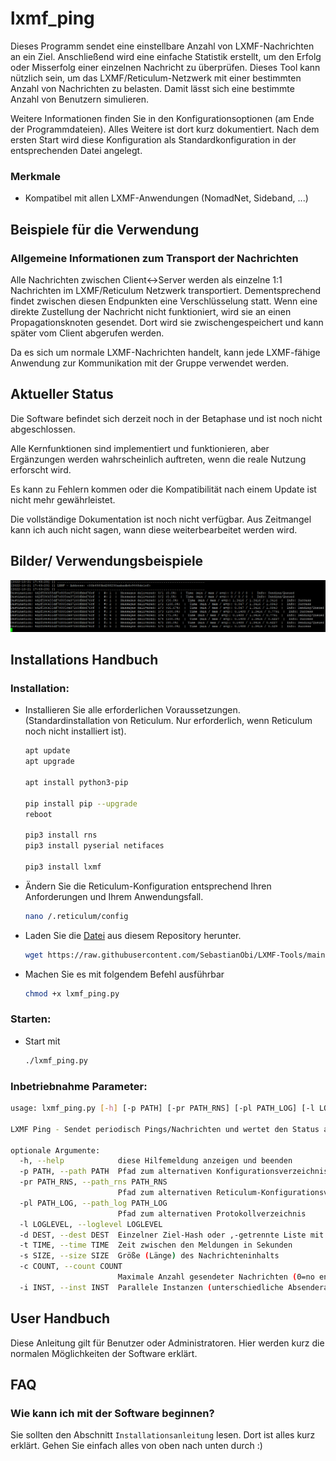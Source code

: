 # lxmf_ping
Dieses Programm sendet eine einstellbare Anzahl von LXMF-Nachrichten an ein Ziel. Anschließend wird eine einfache Statistik erstellt, um den Erfolg oder Misserfolg einer einzelnen Nachricht zu überprüfen. Dieses Tool kann nützlich sein, um das LXMF/Reticulum-Netzwerk mit einer bestimmten Anzahl von Nachrichten zu belasten. Damit lässt sich eine bestimmte Anzahl von Benutzern simulieren.

Weitere Informationen finden Sie in den Konfigurationsoptionen (am Ende der Programmdateien). Alles Weitere ist dort kurz dokumentiert. Nach dem ersten Start wird diese Konfiguration als Standardkonfiguration in der entsprechenden Datei angelegt.


### Merkmale
- Kompatibel mit allen LXMF-Anwendungen (NomadNet, Sideband, ...)


## Beispiele für die Verwendung

### 

### Allgemeine Informationen zum Transport der Nachrichten
Alle Nachrichten zwischen Client<->Server werden als einzelne 1:1 Nachrichten im LXMF/Reticulum Netzwerk transportiert.
Dementsprechend findet zwischen diesen Endpunkten eine Verschlüsselung statt.
Wenn eine direkte Zustellung der Nachricht nicht funktioniert, wird sie an einen Propagationsknoten gesendet. Dort wird sie zwischengespeichert und kann später vom Client abgerufen werden.

Da es sich um normale LXMF-Nachrichten handelt, kann jede LXMF-fähige Anwendung zur Kommunikation mit der Gruppe verwendet werden.


## Aktueller Status
Die Software befindet sich derzeit noch in der Betaphase und ist noch nicht abgeschlossen.

Alle Kernfunktionen sind implementiert und funktionieren, aber Ergänzungen werden wahrscheinlich auftreten, wenn die reale Nutzung erforscht wird.

Es kann zu Fehlern kommen oder die Kompatibilität nach einem Update ist nicht mehr gewährleistet.

Die vollständige Dokumentation ist noch nicht verfügbar. Aus Zeitmangel kann ich auch nicht sagen, wann diese weiterbearbeitet werden wird.


## Bilder/ Verwendungsbeispiele
<img src="../docs/screenshots/lxmf_ping_01.png" width="1000px">


## Installations Handbuch

### Installation:
- Installieren Sie alle erforderlichen Voraussetzungen. (Standardinstallation von Reticulum. Nur erforderlich, wenn Reticulum noch nicht installiert ist).
  ```bash
  apt update
  apt upgrade
  
  apt install python3-pip
  
  pip install pip --upgrade
  reboot
  
  pip3 install rns
  pip3 install pyserial netifaces
  
  pip3 install lxmf
  ```
- Ändern Sie die Reticulum-Konfiguration entsprechend Ihren Anforderungen und Ihrem Anwendungsfall.
  ```bash
  nano /.reticulum/config
  ```
- Laden Sie die [Datei](lxmf_ping.py) aus diesem Repository herunter.
  ```bash
  wget https://raw.githubusercontent.com/SebastianObi/LXMF-Tools/main/lxmf_ping/lxmf_ping.py
  ```
- Machen Sie es mit folgendem Befehl ausführbar
  ```bash
  chmod +x lxmf_ping.py
  ```

### Starten:
- Start mit
  ```bash
  ./lxmf_ping.py
  ```


### Inbetriebnahme Parameter:
```bash
usage: lxmf_ping.py [-h] [-p PATH] [-pr PATH_RNS] [-pl PATH_LOG] [-l LOGLEVEL] -d DEST [-t TIME] [-s SIZE] [-c COUNT] [-i INST]

LXMF Ping - Sendet periodisch Pings/Nachrichten und wertet den Status aus

optionale Argumente:
  -h, --help            diese Hilfemeldung anzeigen und beenden
  -p PATH, --path PATH  Pfad zum alternativen Konfigurationsverzeichnis
  -pr PATH_RNS, --path_rns PATH_RNS
                        Pfad zum alternativen Reticulum-Konfigurationsverzeichnis
  -pl PATH_LOG, --path_log PATH_LOG
                        Pfad zum alternativen Protokollverzeichnis
  -l LOGLEVEL, --loglevel LOGLEVEL
  -d DEST, --dest DEST  Einzelner Ziel-Hash oder ,-getrennte Liste mit Ziel-Hashs oder . für zufälliges Ziel
  -t TIME, --time TIME  Zeit zwischen den Meldungen in Sekunden
  -s SIZE, --size SIZE  Größe (Länge) des Nachrichteninhalts
  -c COUNT, --count COUNT
                        Maximale Anzahl gesendeter Nachrichten (0=no end)
  -i INST, --inst INST  Parallele Instanzen (unterschiedliche Absenderadressen)
```


## User Handbuch
Diese Anleitung gilt für Benutzer oder Administratoren. Hier werden kurz die normalen Möglichkeiten der Software erklärt.


## FAQ

### Wie kann ich mit der Software beginnen?
Sie sollten den Abschnitt `Installationsanleitung` lesen. Dort ist alles kurz erklärt. Gehen Sie einfach alles von oben nach unten durch :)